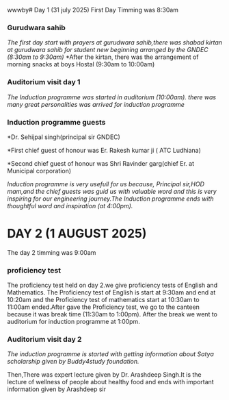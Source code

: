 wwwby# Day 1 (31 july 2025)
First Day Timming was 8:30am

### Gurudwara sahib

*The first day start with prayers at gurudwara sahib,there was shabad kirtan at gurudwara sahib for student new beginning arranged by the GNDEC (8:30am to 9:30am)*
*After the kirtan, there was the arrangement of morning snacks at boys Hostal (9:30am to 10:00am)

### Auditorium visit day 1
*The Induction programme was started in auditorium (10:00am). there was many great personalities was arrived for induction programme*

### Induction programme guests

*Dr. Sehijpal singh(principal sir GNDEC)

*First chief guest of honour was Er. Rakesh kumar ji ( ATC Ludhiana)

*Second chief guest of honour was Shri Ravinder garg(chief Er. at Municipal corporation)

*Induction programme is very usefull for us because, Principal sir,HOD mam,and the chief guests was guid us with valuable word and this is very inspiring for our engineering journey.The Induction programme ends with thoughtful word  and inspiration (at 4:00pm).*

# DAY 2 (1 AUGUST 2025)

The day 2 timming was 9:00am
### proficiency test
The proficiency test held on day 2.we give proficiency tests of English and Mathematics.
The Proficiency test of English is start at 9:30am and end at 10:20am and the Proficiency test of mathematics start at 10:30am to 11:00am ended.After gave the Proficiency test, we go to the canteen because it was break time (11:30am to 1:00pm). After the break we went to auditorium for induction programme at 1:00pm.
### Auditorium visit day 2
*The induction programme is started with getting information about Satya scholarship given by Buddy4study foundation.*

Then,There was expert lecture given by    Dr. Arashdeep Singh.It is the lecture of wellness of people about healthy food and ends with important information given by Arashdeep sir







